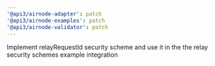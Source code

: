 ```yaml
---
'@api3/airnode-adapter': patch
'@api3/airnode-examples': patch
'@api3/airnode-validator': patch
---
```


Implement relayRequestId security scheme and use it in the the relay security schemes example integration
